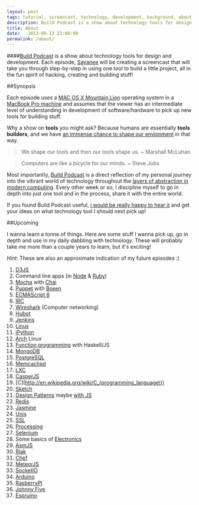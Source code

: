 ```yaml
---
layout: post
tags: tutorial, screencast, technology, development, background, about, author
description: Build Podcast is a show about technology tools for design and development. Each episode, Sayanee will be creating a screencast that will take you through step-by-step in using one tool to build a little project, all in the fun spirit of hacking, creating and building stuff!
title: About
date:   2013-09-13 23:00:00
permalink: /about/
---
```


####[Build Podcast](http://build-podcast.com) is a show about technology tools for design and development. Each episode, [Sayanee](http://sayan.ee) will be creating a screencast that will take you through step-by-step in using one tool to build a little project, all in the fun spirit of hacking, creating and building stuff!

##Synopsis

Each episode uses a [MAC OS X Mountain Lion](http://en.wikipedia.org/wiki/OS_X_Mountain_Lion) operating system in a [MacBook Pro machine](http://support.apple.com/kb/sp541) and assumes that the viewer has an intermediate level of understanding in development of software/hardware to pick up new tools for building stuff.

Why a show on **tools** you might ask? Because humans are essentially **tools builders**, and we have [an immense chance to shape our envionment](https://vimeo.com/34017777) in that way.

> We shape our tools and then our tools shape us. ~ Marshall McLuhan

> Computers are like a bicycle for our minds. ~ Steve Jobs

Most importantly, [Build Podcast](http://build-podcast.com) is a direct reflection of my personal journey into the vibrant world of technology throughout the [layers of abstraction in modern computing](https://twitter.com/sayanee_/status/277641534441136128). Every other week or so, I discipline myself to go in depth into just one tool and in the process, share it with the entire world.

If you found Build Podcast useful, [i would be really happy to hear it](http://twitter.com/sayanee_) and get your ideas on what technology tool I should next pick up!

<a name="upcoming"></a>
##Upcoming

I wanna learn a tonne of things. Here are some stuff I wanna pick up, go in depth and use in my daily dabbling with technology. These will probably take me more than a couple years to learn, but it's exciting!

*Hint*: These are also an approximate indication of my future episodes :)

1. [D3JS](http://d3js.org/)
1. Command line apps (in [Node](https://github.com/visionmedia/commander.js/) & [Ruby](https://github.com/erikhuda/thor)\)
1. [Mocha](http://visionmedia.github.io/mocha/) with [Chai](http://chaijs.com/)
1. [Puppet](http://puppetlabs.com/solutions/devops) with [Boxen](http://boxen.github.com/)
1. [ECMAScript 6](http://www.ecmascript.org/)
1. [IRC](http://en.wikipedia.org/wiki/Internet_Relay_Chat)
1. [Wireshark](http://www.wireshark.org/) (Computer networking)
1. [Hubot](http://hubot.github.com/)
1. [Jenkins](http://jenkins-ci.org/)
1. [Linux](http://www.linux.org/)
1. [iPython](http://ipython.org/)
1. [Arch](https://www.archlinux.org/) Linux
1. [Function programming](http://en.wikipedia.org/wiki/Functional_programming) with Haskell/JS
1. [MongoDB](http://www.mongodb.org/)
1. [PostgreSQL](http://www.postgresql.org/)
1. [Memcached](http://memcached.org/)
1. [LXC](http://lxc.sourceforge.net/)
1. [CasperJS](http://casperjs.org/)
1. [C](http://en.wikipedia.org/wiki/C_(programming_language\))
1. [Sketch](http://www.bohemiancoding.com/sketch/)
1. [Design Patterns](http://www.amazon.com/Design-Patterns-Elements-Object-Oriented-ebook/dp/B000SEIBB8) maybe [with JS](http://shop.oreilly.com/product/0636920025832.do)
1. [Redis](http://redis.io/)
1. [Jasmine](https://github.com/pivotal/jasmine)
1. [Unix](https://github.com/pivotal/jasmine)
1. [SSL](http://en.wikipedia.org/wiki/Secure_Socket_Layer)
1. [Processing](http://processing.org/)
1. [Selenium](http://docs.seleniumhq.org/)
1. Some basics of [Electronics](http://www.amazon.com/Getting-Started-Electronics-Forrest-Mims/dp/0945053282)
1. [AsmJS](http://asmjs.org/)
1. [Riak](http://basho.com/riak/)
1. [Chef](http://www.opscode.com/chef/)
1. [MeteorJS](http://www.meteor.com/)
1. [SocketIO](http://socket.io/)
1. [Arduino](http://www.arduino.cc/)
1. [RasberryPI](http://www.raspberrypi.org/)
1. [Johnny Five](https://github.com/rwaldron/johnny-five)
1. [Espruino](http://www.espruino.com/)

